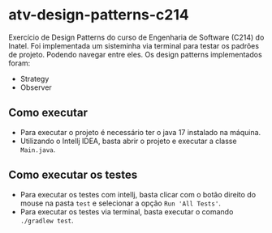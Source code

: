 # atv-design-patterns-c214

Exercício de Design Patterns do curso de Engenharia de Software (C214) do Inatel.
Foi implementada um sisteminha via terminal para testar os padrões de projeto.
Podendo navegar entre eles.
Os design patterns implementados foram:
- Strategy
- Observer


## Como executar
- Para executar o projeto é necessário ter o java 17 instalado na máquina.
- Utilizando o Intellj IDEA, basta abrir o projeto e executar a classe `Main.java`.

## Como executar os testes
- Para executar os testes com intellj, basta clicar com o botão direito do mouse na pasta `test` e selecionar a opção `Run 'All Tests'`.
- Para executar os testes via terminal, basta executar o comando `./gradlew test`.

